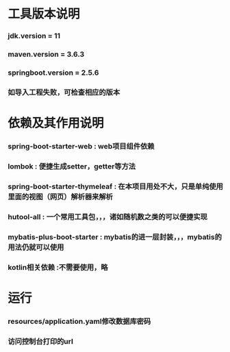# 工具版本说明

### jdk.version = 11
### maven.version = 3.6.3
### springboot.version = 2.5.6

### 如导入工程失败，可检查相应的版本


# 依赖及其作用说明
### spring-boot-starter-web         : web项目组件依赖
### lombok                          : 便捷生成setter，getter等方法
### spring-boot-starter-thymeleaf   : 在本项目用处不大，只是单纯使用里面的视图（网页）解析器来解析
### hutool-all                      : 一个常用工具包，，，诸如随机数之类的可以便捷实现
### mybatis-plus-boot-starter       : mybatis的进一层封装，，，mybatis的用法仍就可以使用
### kotlin相关依赖                  :不需要使用，略

# 运行
### resources/application.yaml修改数据库密码
### 访问控制台打印的url
